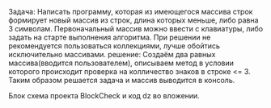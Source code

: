 Задача:
Написать программу, которая из имеющегося массива строк формирует новый массив из строк, длина которых меньше, либо равна 3 символам. 
Первоначальный массив можно ввести с клавиатуры, либо задать на старте выполнения алгоритма. При решении не рекомендуется пользоваться коллекциями, лучше обойтись исключительно массивами.
решение: Создаём два равных массива(вводится пользователем), описываем метод в условии которого происходит проверка на колличество знаков в строке <= 3. Таким образом
решается задача и массив выводится в консоль.


Блок схема проекта BlockCheck и код dz во вложении.
